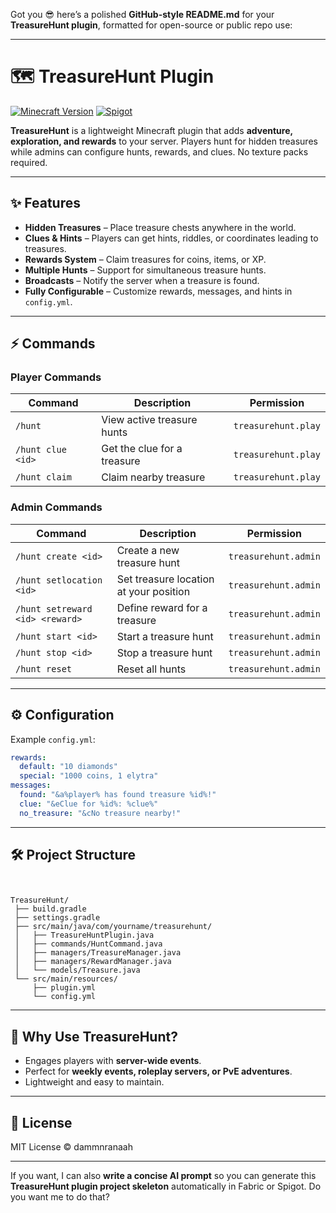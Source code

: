 Got you 😎 here’s a polished **GitHub-style README.md** for your **TreasureHunt plugin**, formatted for open-source or public repo use:

---

# 🗺️ TreasureHunt Plugin

[![Minecraft Version](https://img.shields.io/badge/Minecraft-1.8.8%2B-blue)](https://www.minecraft.net/)
[![Spigot](https://img.shields.io/badge/Spigot-Compatible-green)](https://www.spigotmc.org/)

**TreasureHunt** is a lightweight Minecraft plugin that adds **adventure, exploration, and rewards** to your server. Players hunt for hidden treasures while admins can configure hunts, rewards, and clues. No texture packs required.

---

## ✨ Features

* **Hidden Treasures** – Place treasure chests anywhere in the world.
* **Clues & Hints** – Players can get hints, riddles, or coordinates leading to treasures.
* **Rewards System** – Claim treasures for coins, items, or XP.
* **Multiple Hunts** – Support for simultaneous treasure hunts.
* **Broadcasts** – Notify the server when a treasure is found.
* **Fully Configurable** – Customize rewards, messages, and hints in `config.yml`.

---

## ⚡ Commands

### Player Commands

| Command           | Description                 | Permission          |
| ----------------- | --------------------------- | ------------------- |
| `/hunt`           | View active treasure hunts  | `treasurehunt.play` |
| `/hunt clue <id>` | Get the clue for a treasure | `treasurehunt.play` |
| `/hunt claim`     | Claim nearby treasure       | `treasurehunt.play` |

### Admin Commands

| Command                         | Description                            | Permission           |
| ------------------------------- | -------------------------------------- | -------------------- |
| `/hunt create <id>`             | Create a new treasure hunt             | `treasurehunt.admin` |
| `/hunt setlocation <id>`        | Set treasure location at your position | `treasurehunt.admin` |
| `/hunt setreward <id> <reward>` | Define reward for a treasure           | `treasurehunt.admin` |
| `/hunt start <id>`              | Start a treasure hunt                  | `treasurehunt.admin` |
| `/hunt stop <id>`               | Stop a treasure hunt                   | `treasurehunt.admin` |
| `/hunt reset`                   | Reset all hunts                        | `treasurehunt.admin` |

---

## ⚙️ Configuration

Example `config.yml`:

```yaml
rewards:
  default: "10 diamonds"
  special: "1000 coins, 1 elytra"
messages:
  found: "&a%player% has found treasure %id%!"
  clue: "&eClue for %id%: %clue%"
  no_treasure: "&cNo treasure nearby!"
```

---

## 🛠️ Project Structure


```


TreasureHunt/
 ├── build.gradle
 ├── settings.gradle
 ├── src/main/java/com/yourname/treasurehunt/
 │   ├── TreasureHuntPlugin.java
 │   ├── commands/HuntCommand.java
 │   ├── managers/TreasureManager.java
 │   ├── managers/RewardManager.java
 │   └── models/Treasure.java
 └── src/main/resources/
     ├── plugin.yml
     └── config.yml

```

---

## 📌 Why Use TreasureHunt?

* Engages players with **server-wide events**.
* Perfect for **weekly events, roleplay servers, or PvE adventures**.
* Lightweight and easy to maintain.

---

## 📄 License

MIT License © dammnranaah

---

If you want, I can also **write a concise AI prompt** so you can generate this **TreasureHunt plugin project skeleton** automatically in Fabric or Spigot. Do you want me to do that?
